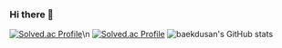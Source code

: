 ### Hi there 👋

<!--
**baekdusan/baekdusan** is a ✨ _special_ ✨ repository because its `README.md` (this file) appears on your GitHub profile.

Here are some ideas to get you started:

- 🔭 I’m currently working on ...
- 🌱 I’m currently learning ...
- 👯 I’m looking to collaborate on ...
- 🤔 I’m looking for help with ...
- 💬 Ask me about ...
- 📫 How to reach me: ...
- 😄 Pronouns: ...
- ⚡ Fun fact: ...
-->
[![Solved.ac Profile](http://mazassumnida.wtf/api/generate_badge?boj=santoo)](https://solved.ac/santoo)\n
[![Solved.ac Profile](http://mazassumnida.wtf/api/generate_badge?boj=dusanbaek)](https://solved.ac/dusanbaek)
![baekdusan's GitHub stats](https://github-readme-stats.vercel.app/api?username=baekdusan&show_icons=true&theme=highcontrast)
